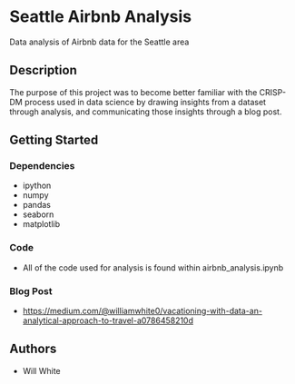 # Seattle Airbnb Analysis

Data analysis of Airbnb data for the Seattle area

## Description

The purpose of this project was to become better familiar with the CRISP-DM process used in data science
by drawing insights from a dataset through analysis, and communicating those insights through a blog post.

## Getting Started

### Dependencies

* ipython
* numpy
* pandas
* seaborn
* matplotlib

### Code

* All of the code used for analysis is found within airbnb_analysis.ipynb 

### Blog Post

* https://medium.com/@williamwhite0/vacationing-with-data-an-analytical-approach-to-travel-a0786458210d

## Authors

* Will White

